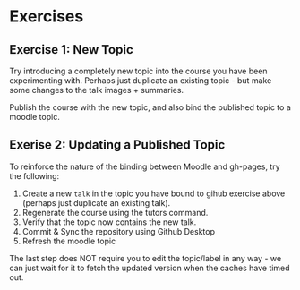 # Exercises

## Exercise 1: New Topic

Try introducing a completely new topic into the course you have been experimenting with. Perhaps just duplicate an existing topic - but make some changes to the talk images + summaries.

Publish the course with the new topic, and also bind the published topic to a moodle topic.


## Exerise 2: Updating a Published Topic

To reinforce the nature of the binding between Moodle and gh-pages, try the following:

1. Create a new `talk` in the topic you have bound to gihub  exercise above (perhaps just duplicate an existing talk).
2. Regenerate the course using the tutors command.
3. Verify that the topic now contains the new talk.
4. Commit & Sync the repository using Github Desktop
5. Refresh the moodle topic

The last step does NOT require you to edit the topic/label in any way - we can just wait for it to fetch the updated version when the caches have timed out.
